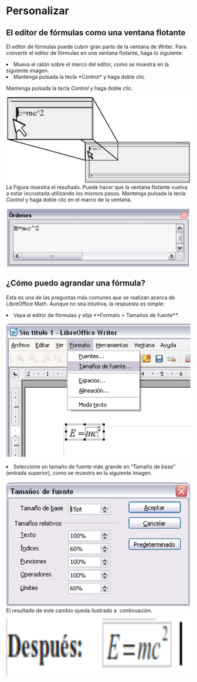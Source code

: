 
# Personalizar

## El editor de fórmulas como una ventana flotante

El editor de fórmulas puede cubrir gran parte de la ventana de Writer. Para convertir el editor de fórmulas en una ventana flotante, haga lo siguiente:

<li>
Mueva el ratón sobre el marco del editor, como se muestra en la siguiente imagen.
</li>
<li>
Mantenga pulsada la tecla *Control* y haga doble clic.
</li>

Mantenga pulsada la tecla *Control* y haga doble clic.

![](img/Captura_de_pantalla_2016-11-30_a_las_10.02.30.png)
La Figura muestra el resultado. Puede hacer que la ventana flotante vuelva a estar incrustada utilizando los mismos pasos. Mantenga pulsada la tecla *Control* y haga doble clic en el marco de la ventana.

![](img/Captura_de_pantalla_2016-11-30_a_las_10.03.51.png)
## ¿Cómo puedo agrandar una fórmula?

Esta es una de las preguntas más comunes que se realizan acerca de LibreOffice Math. Aunque no sea intuitiva, la respuesta es simple:

<li value="1">
Vaya al editor de fórmulas y elija **Formato &gt; Tamaños de fuente**.
</li>

![](img/Captura_de_pantalla_2016-11-30_a_las_10.04.07.png)
<li>
Seleccione un tamaño de fuente más grande en “Tamaño de base” (entrada superior), como se muestra en la siguiente imagen.
</li>

![](img/Captura_de_pantalla_2016-11-30_a_las_10.04.21.png)
El resultado de este cambio queda ilustrado a  continuación.

![](img/Captura_de_pantalla_2016-11-30_a_las_10.04.41.png)
